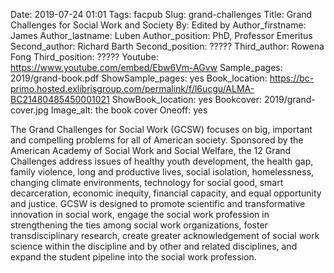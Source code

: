 Date: 2019-07-24 01:01
Tags: facpub
Slug: grand-challenges
Title: Grand Challenges for Social Work and Society
By: Edited by
Author_firstname: James
Author_lastname: Luben
Author_position: PhD, Professor Emeritus
Second_author: Richard Barth
Second_position: ?????
Third_author: Rowena Fong
Third_position:  ?????
Youtube: https://www.youtube.com/embed/Ebw6Vm-AGvw
Sample_pages: 2019/grand-book.pdf
ShowSample_pages: yes
Book_location: https://bc-primo.hosted.exlibrisgroup.com/permalink/f/l6ucgu/ALMA-BC21480485450001021
ShowBook_location: yes
Bookcover: 2019/grand-cover.jpg
Image_alt: the book cover 
Oneoff: yes

The Grand Challenges for Social Work (GCSW) focuses on big, important and compelling problems for all of American society. Sponsored by the American Academy of Social Work and Social Welfare, the 12 Grand Challenges address issues of healthy youth development, the health gap, family violence, long and productive lives, social isolation, homelessness, changing climate environments, technology for social good, smart decarceration, economic inequity, financial capacity, and equal opportunity and justice. GCSW is designed to promote scientific and transformative innovation in social work, engage the social work profession in strengthening the ties among social work organizations, foster transdisciplinary research, create greater acknowledgement of social work science within the discipline and by other and related disciplines, and expand the student pipeline into the social work profession.